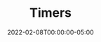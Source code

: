 ---
layout: ext_single
title: Timers
slug: timers
desc: Set as many timers as you want. Useful for triggering buttons every X minutes. 
category: utilities
date: '2022-02-08T00:00:00-05:00'
permalink: extensions/utilities/:slug
download_url: https://christinak.itch.io/sammi-timer
developer_name: Christina K., Chrizzz
developer_url: https://christinak.itch.io
version: 1.0
icon_local: timer.png
screenshots_local: timer_deck.png
sammi_version: Any
platform: Any
overview: |
    Extension that allows you to freely set and stop timers to trigger your buttons. 

    **Features**
    - Set a timer to trigger once or regularly 
    - Delete a timer (or all timers)
    - Get current timer's value
    - View all timers in Bridge 

    Example deck with buttons included. 
setup: |
    1. Install the extension. You can follow the [Extension Install Guide](https://sammi.solutions/extensions/install).
    2. Premade deck will be created with example buttons. Double click on each button to read the instructions on how to use it. 

privacy_collect: false
---